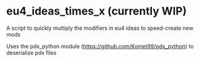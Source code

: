 # eu4_ideas_times_x (currently WIP)
A script to quickly multiply the modifiers in eu4 ideas to speed-create new mods

Uses the pdx_python module (https://github.com/Komet99/pdx_python) to deserialize pdx files

